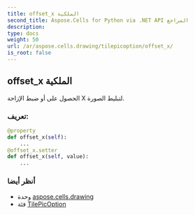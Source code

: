 ```yaml
---
title: offset_x الملكية
second_title: Aspose.Cells for Python via .NET API المراجع
description:
type: docs
weight: 50
url: /ar/aspose.cells.drawing/tilepicoption/offset_x/
is_root: false
---
```

##  offset_x الملكية

الحصول على أو ضبط الإزاحة X لتبليط الصورة.
###  تعريف:
```python
@property
def offset_x(self):
    ...
@offset_x.setter
def offset_x(self, value):
    ...
```

###  أنظر أيضا
* وحدة [aspose.cells.drawing](../../)
* فئة [TilePicOption](/cells/python-net/ar/aspose.cells.drawing/tilepicoption)
